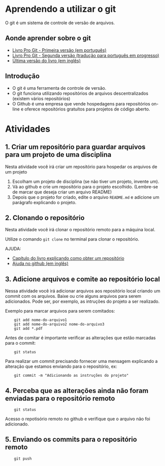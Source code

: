 # Aprendendo a utilizar o git

O git é um sistema de controle de versão de arquivos.

## Aonde aprender sobre o git

- [Livro Pro Git - Primeira versão (em português)](https://git-scm.com/book/pt-br/v1)
- [Livro Pro Git - Segunda versão (tradução para português em progresso)](https://git-scm.com/book/pt-br/v2)
- [Última versão do livro (em inglês)](https://git-scm.com/book/en)

## Introdução

- O git é uma ferramenta de controle de versão.
- O git funciona utilizando repositórios de arquivos descentralizados (existem vários repositórios)
- O Github é uma empresa que vende hospedagens para repositórios on-line e oferece repositórios gratuítos para projetos de código aberto.

# Atividades

## 1. Criar um repositório para guardar arquivos para um projeto de uma disciplina

Nesta atividade você irá criar um repositório para hospedar os arquivos de um projeto

1. Escolham um projeto de disciplina (se não tiver um projeto, invente um).
2. Vá ao github e crie um repositório para o projeto escolhido. (Lembre-se de marcar que deseja criar um arquivo README)
3. Depois que o projeto for criado, edite o arquivo `README.md` e adicione um parágrafo explicando o projeto.

## 2. Clonando o repositório

Nesta atividade você irá clonar o repositório remoto para a máquina local.

Utilize o comando `git clone` no terminal para clonar o repositório.

AJUDA:

- [Capítulo do livro explicando como obter um repositório](https://git-scm.com/book/pt-br/v1/Git-Essencial-Obtendo-um-Reposit%C3%B3rio-Git)
- [Ajuda no github (em inglês)](https://help.github.com/articles/cloning-a-repository/)


## 3. Adicione arquivos e comite ao repositório local

Nessa atividade você irá adicionar arquivos aos repositório local criando um commit com os arquivos. Baixe ou crie alguns arquivos para serem adicionados. Pode ser, por exemplo, as intruções do projeto a ser realizado.


Exemplo para marcar arquivos para serem comitados:

        git add nome-do-arquivo1
        git add nome-do-arquivo2 nome-do-arquivo3
        git add *.pdf

Antes de comitar é importante verificar as alterações que estão marcadas para o commit:

        git status

Para realizar um commit precisando fornecer uma mensagem explicando a alteração que estamos enviando para o repositório, ex:

        git commit -m "Adicionando as instruções do projeto"

## 4. Perceba que as alterações ainda não foram enviadas para o repositório remoto

        git status

Acesso o repotisório remoto no github e verifique que o arquivo não foi adicionado.

## 5. Enviando os commits para o repositório remoto

        git push


